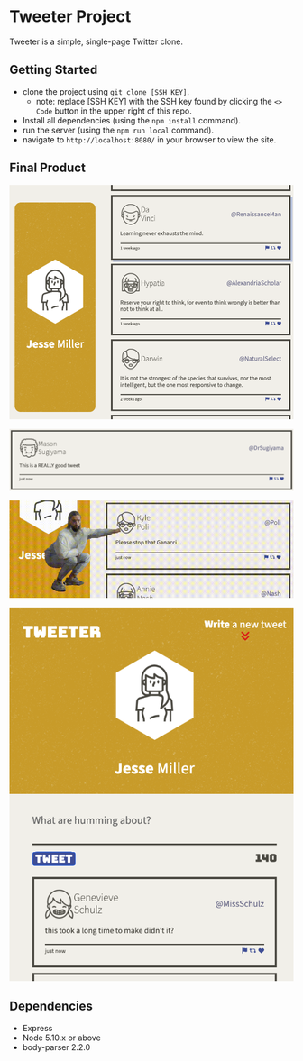 # Tweeter Project

Tweeter is a simple, single-page Twitter clone.

## Getting Started

- clone the project using `git clone [SSH KEY]`.
  - note: replace [SSH KEY] with the SSH key found by clicking the `<> Code` button in the upper right of this repo.
- Install all dependencies (using the `npm install` command).
- run the server (using the `npm run local` command).
- navigate to `http://localhost:8080/` in your browser to view the site.

## Final Product

!["Screenshot of tablet or desktop view"](https://github.com/Jesse-D-Miller/tweeter/blob/master/docs/tablet-desktop-view.png)

!["Screenshot of an example tweet"](https://github.com/Jesse-D-Miller/tweeter/blob/master/docs/tweet.png)

!["gif of ganacci"](https://github.com/Jesse-D-Miller/tweeter/blob/master/docs/ganacci-punch.gif)

!["Screenshot of mobile device view"](https://github.com/Jesse-D-Miller/tweeter/blob/master/docs/mobile-view.png)

## Dependencies

- Express
- Node 5.10.x or above
- body-parser 2.2.0